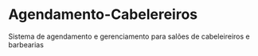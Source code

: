 # Agendamento-Cabelereiros
Sistema de agendamento e gerenciamento para salões de cabeleireiros e barbearias

